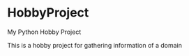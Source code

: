 # HobbyProject
My Python Hobby Project

This is a hobby project for gathering information of a domain
